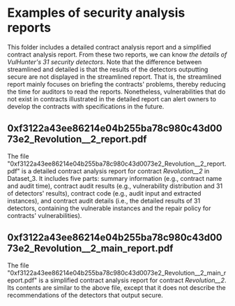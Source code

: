 # Examples of security analysis reports

This folder includes a detailed contract analysis report and a simplified contract analysis report. From these two reports, we can know *the details of VulHunter's 31 security detectors*. Note that the difference between streamlined and detailed is that the results of the detectors outputting secure are not displayed in the streamlined report. That is, the streamlined report mainly focuses on briefing the contracts' problems, thereby reducing the time for auditors to read the reports. Nonetheless, vulnerabilities that do not exist in contracts illustrated in the detailed report can alert owners to develop the contracts with specifications in the future.

## 0xf3122a43ee86214e04b255ba78c980c43d0073e2_Revolution__2_report.pdf

The file "0xf3122a43ee86214e04b255ba78c980c43d0073e2_Revolution\_\_2_report.pdf" is a detailed contract analysis report for contract *Revolution\_\_2* in Dataset_3. It includes five parts: summary information (e.g., contract name and audit time), contract audit results (e.g., vulnerability distribution and 31 of detectors' results), contract code (e.g., audit input and extracted instances), and contract audit details (i.e., the detailed results of 31 detectors, containing the vulnerable instances and the repair policy for contracts' vulnerabilities). 

## 0xf3122a43ee86214e04b255ba78c980c43d0073e2_Revolution__2_main_report.pdf

The file "0xf3122a43ee86214e04b255ba78c980c43d0073e2_Revolution__2_main_report.pdf" is a simplified contract analysis report for contract *Revolution\_\_2*. Its contents are similar to the above file, except that it does not describe the recommendations of the detectors that output secure.
